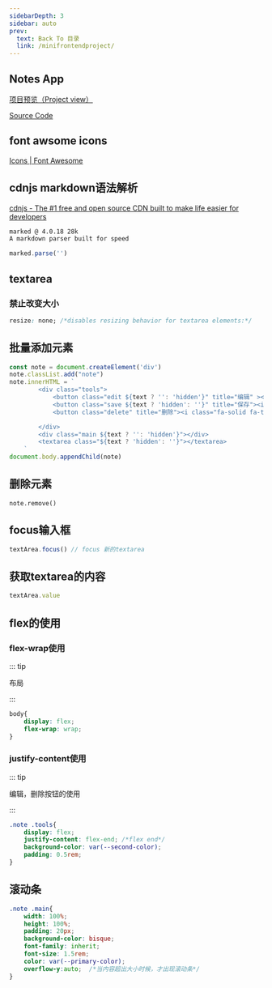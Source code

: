 ```yaml
---
sidebarDepth: 3
sidebar: auto
prev:
  text: Back To 目录
  link: /minifrontendproject/
---
```




## Notes App

[项目预览（Project view）](https://q10viking.github.io/Mini-FrontEnd-project/12%20Notes%20App/)

[Source Code](https://github.com/Q10Viking/Mini-FrontEnd-project/tree/main/12%20Notes%20App)

<common-progresson-snippet src="https://q10viking.github.io/Mini-FrontEnd-project/12%20Notes%20App/"/>





## font awsome icons

[Icons | Font Awesome](https://fontawesome.com/icons)

## cdnjs markdown语法解析

[cdnjs - The #1 free and open source CDN built to make life easier for developers](https://cdnjs.com/)

```html
marked @ 4.0.18 28k
A markdown parser built for speed
```

```js
marked.parse('')
```



## textarea

### 禁止改变大小

```css
resize: none; /*disables resizing behavior for textarea elements:*/
```



## 批量添加元素

```js
const note = document.createElement('div')
note.classList.add("note")
note.innerHTML = `
        <div class="tools">
            <button class="edit ${text ? '': 'hidden'}" title="编辑" ><i class="fa-solid fa-pen-to-square"></i></button>
            <button class="save ${text ? 'hidden': ''}" title="保存"><i class="fa-solid fa-floppy-disk"></i></button>
            <button class="delete" title="删除"><i class="fa-solid fa-trash"></i></button>

        </div>
        <div class="main ${text ? '': 'hidden'}"></div>
        <textarea class="${text ? 'hidden': ''}"></textarea>
    `
document.body.appendChild(note)
```

## 删除元素

```
note.remove()
```



## focus输入框

```js
textArea.focus() // focus 新的textarea
```

## 获取textarea的内容

```js
textArea.value
```



## flex的使用

### flex-wrap使用

::: tip

布局

:::

```css
body{
    display: flex;
    flex-wrap: wrap;
}
```

### justify-content使用

::: tip

编辑，删除按钮的使用

:::

```css
.note .tools{
    display: flex;
    justify-content: flex-end; /*flex end*/
    background-color: var(--second-color);
    padding: 0.5rem;
}
```



## 滚动条

```css
.note .main{
    width: 100%;
    height: 100%;
    padding: 20px;
    background-color: bisque;
    font-family: inherit;
    font-size: 1.5rem;
    color: var(--primary-color);
    overflow-y:auto;  /*当内容超出大小时候，才出现滚动条*/
}
```



